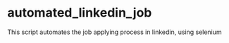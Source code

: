 # automated_linkedin_job

This script automates the job applying process in linkedin, using selenium

